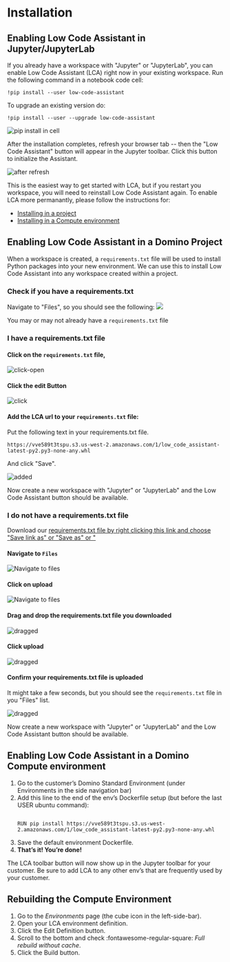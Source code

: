 # Installation

## Enabling Low Code Assistant in Jupyter/JupyterLab

If you already have a workspace with "Jupyter" or "JupyterLab", you can enable Low Code Assistant (LCA) right now in your existing workspace. Run the following command in a notebook code cell:

```
!pip install --user low-code-assistant
```

To upgrade an existing version do:

```
!pip install --user --upgrade low-code-assistant
```

![pip install in cell](screenshots/install/workspace-in-cell.png)

After the installation completes, refresh your browser tab -- then the "Low Code Assistant" button will appear in the Jupyter toolbar. Click this button to initialize the Assistant.

![after refresh](screenshots/install/workspace-after-refresh-highlight.png)

This is the easiest way to get started with LCA, but if you restart you workspace, you will need to reinstall Low Code Assistant again. To enable LCA more permanantly, please follow the instructions for:

 * [Installing in a project](#enabling-low-code-assistant-in-a-domino-project)
 * [Installing in a Compute environment](#enabling-low-code-assistant-in-a-domino-compute-environment)

## Enabling Low Code Assistant in a Domino Project

When a workspace is created, a `requirements.txt` file will be used to install Python packages into your new environment. 
We can use this to install Low Code Assistant into any workspace created within a project.

### Check if you have a requirements.txt

Navigate to "Files", so you should see the following:
![](screenshots/install/open-requirements-txt.png)

You may or may not already have a `requirements.txt` file

### I have a requirements.txt file

#### Click on the `requirements.txt` file,
![click-open](screenshots/install/requirements-txt-open-highlight.png)

#### Click the edit Button

![click](screenshots/install/requirements-txt-click-edit-highlight.png)

#### Add the LCA url to your `requirements.txt` file:

Put the following text in your requirements.txt file.
```
https://vve589t3tspu.s3.us-west-2.amazonaws.com/1/low_code_assistant-latest-py2.py3-none-any.whl
```

And click "Save".

![added](screenshots/install/requirements-txt-save-highlight.png)

Now create a new workspace with "Jupyter" or "JupyterLab" and the Low Code Assistant button should be available.

### I do not have a requirements.txt file

Download our [requirements.txt file by right clicking this link and choose "Save link as" or "Save as" or "](https://raw.githubusercontent.com/dominodatalab/low-code-jupyter-docs/main/docs/requirements.txt)


#### Navigate to `Files`


![Navigate to files](screenshots/install/no-requirements-txt-upload-click.png)

#### Click on upload

![Navigate to files](screenshots/install/no-requirements-txt-upload-click-highlight.png)

#### Drag and drop the requirements.txt file you downloaded

![dragged](screenshots/install/no-requirements-txt-upload-dragged.png)


#### Click upload

![dragged](screenshots/install/no-requirements-txt-upload-dragged-highlight.png)

#### Confirm your requirements.txt file is uploaded

It might take a few seconds, but you should see the `requirements.txt` file in you "Files" list.

![dragged](screenshots/install/no-requirements-txt-uploaded-highlight.png)

Now create a new workspace with "Jupyter" or "JupyterLab" and the Low Code Assistant button should be available.

## Enabling Low Code Assistant in a Domino Compute environment

1. Go to the customer’s Domino Standard Environment (under Environments in the side navigation bar)
2. Add this line to the end of the env’s Dockerfile setup (but before the last USER ubuntu command):
   <pre><code>
   RUN pip install https://vve589t3tspu.s3.us-west-2.amazonaws.com/1/low_code_assistant-latest-py2.py3-none-any.whl
   </code></pre>
4. Save the default environment Dockerfile.
5. **That’s it! You’re done!**

The LCA toolbar button will now show up in the Jupyter toolbar for your customer.
Be sure to add LCA to any other env’s that are frequently used by your customer.

## Rebuilding the Compute Environment

1. Go to the _Environments_ page (the cube icon in the left-side-bar).
2. Open your LCA environment definition.
3. Click the <span class="white-button">Edit Definition</span> button.
4. Scroll to the bottom and check :fontawesome-regular-square: _Full rebuild without cache_.
5. Click the <span class="white-button">Build</span> button.